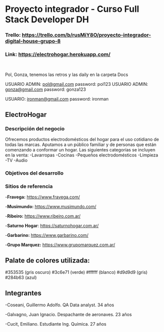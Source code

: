 # Proyecto integrador - Curso Full Stack Developer DH

### Trello: https://trello.com/b/rusMiY8O/proyecto-integrador-digital-house-grupo-8

### Link: https://electrohogar.herokuapp.com/
<br>

Pol, Gonza, tenemos las retros y las daily en la carpeta Docs

USUARIO ADMIN: pol@gmail.com password: pol123
USUARIO ADMIN: gonza@gmail.com password: gonza123

USUARIO: ironman@gmail.com password: ironman



## ElectroHogar

### Descripción del negocio
Ofrecemos productos electrodomésticos del hogar para el uso cotidiano de todas las marcas. Aputamos a un público familiar y de personas que están comenzando a conformar un hogar. Las siguientes categorías se incluyen en la venta:
-Lavarropas
-Cocinas
-Pequeños electrodomésticos
-Limpieza
-TV
-Audio

### Objetivos del desarrollo

### Sitios de referencia

-**Fravega:** https://www.fravega.com/ 

-**Musimundo:** https://www.musimundo.com/

-**Ribeiro:** https://www.ribeiro.com.ar/

-**Saturno Hogar**: https://saturnohogar.com.ar/

-**Garbarino:** https://www.garbarino.com/

-**Grupo Marquez:** https://www.grupomarquez.com.ar/

## Palate de colores utilizada:

#353535	(gris oscuro)
#3c6e71	(verde)
#ffffff (blanco)
#d9d9d9 (gris)
#284b63	(azul)

## Integrantes
-Coseani, Guillermo Adolfo. QA Data analyst. 34 años

-Galvagno, Juan Ignacio. Despachante de aeronaves. 23 años

-Cucit, Emiliano. Estudiante Ing. Química. 27 años
